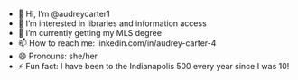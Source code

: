 - 👋 Hi, I’m @audreycarter1
- 👀 I’m interested in libraries and information access
- 🌱 I’m currently getting my MLS degree
- 📫 How to reach me: linkedin.com/in/audrey-carter-4
- 😄 Pronouns: she/her
- ⚡ Fun fact: I have been to the Indianapolis 500 every year since I was 10!

<!---
audreycarter1/audreycarter1 is a ✨ special ✨ repository because its `README.md` (this file) appears on your GitHub profile.
You can click the Preview link to take a look at your changes.
--->
